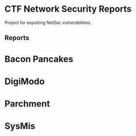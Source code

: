 # CTF Network Security Reports

Project for expoiting NetSec vulnerabilities.

## Reports

# Bacon Pancakes

# DigiModo 

# Parchment

# SysMis


